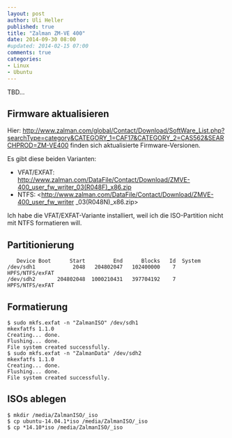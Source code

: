 ```yaml
---
layout: post
author: Uli Heller
published: true
title: "Zalman ZM-VE 400"
date: 2014-09-30 08:00
#updated: 2014-02-15 07:00
comments: true
categories: 
- Linux
- Ubuntu
---
```


TBD...

<!-- more -->

Firmware aktualisieren
----------------------

Hier: <http://www.zalman.com/global/Contact/Download/SoftWare_List.php?searchType=category&CATEGORY_1=CAF17&CATEGORY_2=CAS562&SEARCHPROD=ZM-VE400> finden sich aktualisierte Firmware-Versionen.

Es gibt diese beiden Varianten:

* VFAT/EXFAT: <http://www.zalman.com/DataFile/Contact/Download/ZMVE-400_user_fw_writer_03(R048F)_x86.zip>
* NTFS: <http://www.zalman.com/DataFile/Contact/Download/ZMVE-400_user_fw_writer
_03(R048N)_x86.zip>

Ich habe die VFAT/EXFAT-Variante installiert, weil ich die ISO-Partition nicht mit NTFS formatieren will.

Partitionierung
---------------

```
   Device Boot      Start         End      Blocks   Id  System
/dev/sdh1            2048   204802047   102400000    7  HPFS/NTFS/exFAT
/dev/sdh2       204802048  1000210431   397704192    7  HPFS/NTFS/exFAT
```

Formatierung
------------

```
$ sudo mkfs.exfat -n "ZalmanISO" /dev/sdh1
mkexfatfs 1.1.0
Creating... done.
Flushing... done.
File system created successfully.
$ sudo mkfs.exfat -n "ZalmanData" /dev/sdh2
mkexfatfs 1.1.0
Creating... done.
Flushing... done.
File system created successfully.
```

ISOs ablegen
------------

```
$ mkdir /media/ZalmanISO/_iso
$ cp ubuntu-14.04.1*iso /media/ZalmanISO/_iso
$ cp *14.10*iso /media/ZalmanISO/_iso
```
